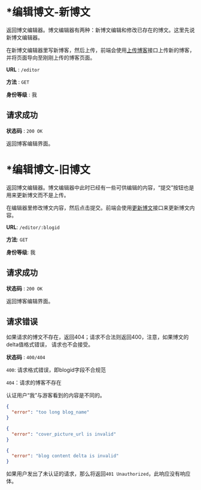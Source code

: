 # *编辑博文-新博文

返回博文编辑器。博文编辑器有两种：新博文编辑和修改已存在的博文。这里先说新博文编辑器。

在新博文编辑器里写新博客，然后上传，前端会使用[上传博客](UpdateBlog.md)接口上传新的博客，
并将页面导向至刚刚上传的博客页面。

**URL** : `/editor`

**方法** : `GET`

**身份等级** : 我

## 请求成功

**状态码** : `200 OK`

返回博客编辑界面。

# *编辑博文-旧博文

返回博文编辑器。博文编辑器中此时已经有一些可供编辑的内容，“提交”按钮也是用来更新博文而不是上传。

在编辑器里修改博文内容，然后点击提交。前端会使用[更新博文](UpdateBlog.md)接口来更新博文内容。

**URL**: `/editor/:blogid`

**方法**: `GET`

**身份等级**: 我

## 请求成功

**状态码** : `200 OK`

返回博客编辑界面。

## 请求错误

如果请求的博文不存在，返回404；请求不合法则返回400，注意，如果博文的delta值格式错误，
请求也不会接受。

**状态码** : `400/404`

`400`: 请求格式错误，即blogid字段不合规范

`404`：请求的博客不存在

认证用户“我”与游客看到的内容是不同的。

```json
{
  "error": "too long blog_name"
}
```

```json
{
  "error": "cover_picture_url is invalid"
}
```

```json
{
  "error": "blog content delta is invalid"
}
```
如果用户发出了未认证的请求，那么将返回`401 Unauthorized`，此响应没有响应体。